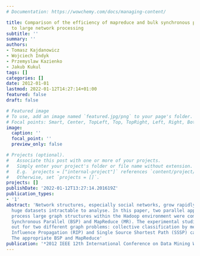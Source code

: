 ```yaml
---
# Documentation: https://wowchemy.com/docs/managing-content/

title: Comparison of the efficiency of mapreduce and bulk synchronous parallel approaches
  to large network processing
subtitle: ''
summary: ''
authors:
- Tomasz Kajdanowicz
- Wojciech Indyk
- Przemyslaw Kazienko
- Jakub Kukul
tags: []
categories: []
date: 2012-01-01
lastmod: 2022-01-12T14:27:14+01:00
featured: false
draft: false

# Featured image
# To use, add an image named `featured.jpg/png` to your page's folder.
# Focal points: Smart, Center, TopLeft, Top, TopRight, Left, Right, BottomLeft, Bottom, BottomRight.
image:
  caption: ''
  focal_point: ''
  preview_only: false

# Projects (optional).
#   Associate this post with one or more of your projects.
#   Simply enter your project's folder or file name without extension.
#   E.g. `projects = ["internal-project"]` references `content/project/deep-learning/index.md`.
#   Otherwise, set `projects = []`.
projects: []
publishDate: '2022-01-12T13:27:14.201619Z'
publication_types:
- '1'
abstract: 'Network structures, especially social networks, grow rapidly and provide
  huge datasets intractable to analyse. In this paper, two parallel approaches to
  process large graph structures within the Hadoop environment were compared: Bulk
  Synchronous Parallel (BSP) and MapReduce (MR). The experimental studies were carried
  out for two different graph problems: collective classification by means of Relational
  Influence Propagation (RIP) and Single Source Shortest Path (SSSP) calculation.
  The appropriate BSP and MapReduce'
publication: '*2012 IEEE 12th International Conference on Data Mining Workshops*'
---
```

